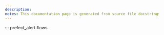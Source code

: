 ```yaml
---
description: 
notes: This documentation page is generated from source file docstrings.
---
```


::: prefect_alert.flows